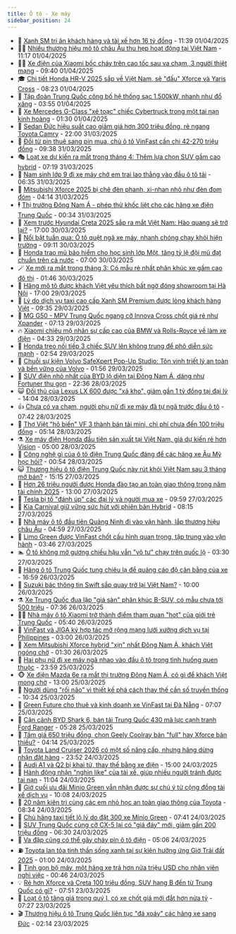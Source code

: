 ```yaml
---
title: Ô tô - Xe máy
sidebar_position: 24
---
```


<!-- dantri-o-to-xe-may:START -->
- 🤡 [Xanh SM tri ân khách hàng và tài xế hơn 16 tỷ đồng](https://dantri.com.vn/o-to-xe-may/xanh-sm-tri-an-khach-hang-va-tai-xe-hon-16-ty-dong-20250401180812431.htm) - 11:39 01/04/2025
- 🧑‍💻 [Nhiều thương hiệu mô tô châu Âu thu hẹp hoạt động tại Việt Nam](https://dantri.com.vn/o-to-xe-may/nhieu-thuong-hieu-mo-to-chau-au-thu-hep-hoat-dong-tai-viet-nam-20250401143541590.htm) - 11:17 01/04/2025
- 🧑‍💻 [Xe điện của Xiaomi bốc cháy trên cao tốc sau va chạm, 3 người thiệt mạng](https://dantri.com.vn/o-to-xe-may/xe-dien-cua-xiaomi-boc-chay-tren-cao-toc-sau-va-cham-3-nguoi-thiet-mang-20250401160937814.htm) - 09:40 01/04/2025
- 🎓 [Chi tiết Honda HR-V 2025 sắp về Việt Nam, sẽ &quot;đấu&quot; Xforce và Yaris Cross](https://dantri.com.vn/o-to-xe-may/chi-tiet-honda-hr-v-2025-sap-ve-viet-nam-se-dau-xforce-va-yaris-cross-20250401145807802.htm) - 08:23 01/04/2025
- 🌊 [Tập đoàn Trung Quốc công bố hệ thống sạc 1.500kW, nhanh như đổ xăng](https://dantri.com.vn/o-to-xe-may/tap-doan-trung-quoc-cong-bo-he-thong-sac-1500kw-nhanh-nhu-do-xang-20250401102822767.htm) - 03:55 01/04/2025
- 🥷 [Xe Mercedes G-Class &quot;xé toạc&quot; chiếc Cybertruck trong một tai nạn kinh hoàng](https://dantri.com.vn/o-to-xe-may/xe-mercedes-g-class-xe-toac-chiec-cybertruck-trong-mot-tai-nan-kinh-hoang-20250401004629054.htm) - 01:30 01/04/2025
- 🤩 [Sedan Đức hiệu suất cao giảm giá hơn 300 triệu đồng, rẻ ngang Toyota Camry](https://dantri.com.vn/o-to-xe-may/sedan-duc-hieu-suat-cao-giam-gia-hon-300-trieu-dong-re-ngang-toyota-camry-20250331122746558.htm) - 22:00 31/03/2025
- 🫶 [Đổi từ pin thuê sang pin mua, chủ ô tô VinFast cần chi 42-270 triệu đồng](https://dantri.com.vn/o-to-xe-may/doi-tu-pin-thue-sang-pin-mua-chu-o-to-vinfast-can-chi-42-270-trieu-dong-20250331163727834.htm) - 09:38 31/03/2025
- 🎭 [Loạt xe dự kiến ra mắt trong tháng 4: Thêm lựa chọn SUV gầm cao hybrid](https://dantri.com.vn/o-to-xe-may/loat-xe-du-kien-ra-mat-trong-thang-4-them-lua-chon-suv-gam-cao-hybrid-20250331114015028.htm) - 07:19 31/03/2025
- 🌁 [Nam sinh lớp 9 đi xe máy chở em trai lao thẳng vào đầu ô tô tải](https://dantri.com.vn/o-to-xe-may/nam-sinh-lop-9-di-xe-may-cho-em-trai-lao-thang-vao-dau-o-to-tai-20250331131541215.htm) - 06:35 31/03/2025
- 🦩 [Mitsubishi Xforce 2025 bị chê đèn phanh, xi-nhan nhỏ như đèn đom đóm](https://dantri.com.vn/o-to-xe-may/mitsubishi-xforce-2025-bi-che-den-phanh-xi-nhan-nho-nhu-den-dom-dom-20250331111337272.htm) - 04:14 31/03/2025
- 🕴 [Thị trường Đông Nam Á - phép thử khốc liệt cho các hãng xe điện Trung Quốc](https://dantri.com.vn/o-to-xe-may/thi-truong-dong-nam-a-phep-thu-khoc-liet-cho-cac-hang-xe-dien-trung-quoc-20250330232731260.htm) - 00:34 31/03/2025
- 🎡 [Xem trước Hyundai Creta 2025 sắp ra mắt Việt Nam: Hào quang sẽ trở lại?](https://dantri.com.vn/o-to-xe-may/xem-truoc-hyundai-creta-2025-sap-ra-mat-viet-nam-hao-quang-se-tro-lai-20250330232426608.htm) - 17:00 30/03/2025
- 📝 [Nổi bật tuần qua: Ô tô quệt ngã xe máy, nhanh chóng chạy khỏi hiện trường](https://dantri.com.vn/o-to-xe-may/noi-bat-tuan-qua-o-to-quet-nga-xe-may-nhanh-chong-chay-khoi-hien-truong-20250330160856708.htm) - 09:11 30/03/2025
- 🧐 [Honda trao mũ bảo hiểm cho học sinh lớp Một, tăng tỷ lệ đội mũ đạt chuẩn trên cả nước](https://dantri.com.vn/o-to-xe-may/honda-trao-mu-bao-hiem-cho-hoc-sinh-lop-mot-tang-ty-le-doi-mu-dat-chuan-tren-ca-nuoc-20250330120059700.htm) - 07:00 30/03/2025
- 🪄 [Xe mới ra mắt trong tháng 3: Có mẫu rẻ nhất phân khúc xe gầm cao đô thị](https://dantri.com.vn/o-to-xe-may/xe-moi-ra-mat-trong-thang-3-co-mau-re-nhat-phan-khuc-xe-gam-cao-do-thi-20250323172915864.htm) - 01:46 30/03/2025
- 🧰 [Hãng mô tô được khách Việt yêu thích bất ngờ đóng showroom tại Hà Nội](https://dantri.com.vn/o-to-xe-may/hang-mo-to-duoc-khach-viet-yeu-thich-bat-ngo-dong-showroom-tai-ha-noi-20250328154033703.htm) - 17:00 29/03/2025
- 🚀 [Lý do dịch vụ taxi cao cấp Xanh SM Premium được lòng khách hàng Việt](https://dantri.com.vn/o-to-xe-may/ly-do-dich-vu-taxi-cao-cap-xanh-sm-premium-duoc-long-khach-hang-viet-20250329162853424.htm) - 09:35 29/03/2025
- 💪 [MG G50 - MPV Trung Quốc ngang cỡ Innova Cross chốt giá rẻ như Xpander](https://dantri.com.vn/o-to-xe-may/mg-g50-mpv-trung-quoc-ngang-co-innova-cross-chot-gia-re-nhu-xpander-20250329121356795.htm) - 07:13 29/03/2025
- 🔥 [Xiaomi chiêu mộ nhân sự cấp cao của BMW và Rolls-Royce về làm xe điện](https://dantri.com.vn/o-to-xe-may/xiaomi-chieu-mo-nhan-su-cap-cao-cua-bmw-va-rolls-royce-ve-lam-xe-dien-20250329013354936.htm) - 04:33 29/03/2025
- 🐲 [Honda treo nối tiếp 3 chiếc SUV lên không trung để phô diễn sức mạnh](https://dantri.com.vn/o-to-xe-may/honda-treo-noi-tiep-3-chiec-suv-len-khong-trung-de-pho-dien-suc-manh-20250328160426181.htm) - 02:54 29/03/2025
- 🌋 [Chuỗi sự kiện Volvo SafeXpert Pop-Up Studio: Tôn vinh triết lý an toàn và bền vững của Volvo](https://dantri.com.vn/o-to-xe-may/chuoi-su-kien-volvo-safexpert-pop-up-studio-ton-vinh-triet-ly-an-toan-va-ben-vung-cua-volvo-20250329083328802.htm) - 01:56 29/03/2025
- 🤩 [SUV điện nhỏ nhất của BYD lộ diện tại Đông Nam Á, dáng như Fortuner thu gọn](https://dantri.com.vn/o-to-xe-may/suv-dien-nho-nhat-cua-byd-lo-dien-tai-dong-nam-a-dang-nhu-fortuner-thu-gon-20250328213514233.htm) - 22:36 28/03/2025
- 😺 [Đối thủ của Lexus LX 600 được &quot;xả kho&quot;, giảm gần 1 tỷ đồng tại đại lý](https://dantri.com.vn/o-to-xe-may/doi-thu-cua-lexus-lx-600-duoc-xa-kho-giam-gan-1-ty-dong-tai-dai-ly-20250328143757303.htm) - 14:04 28/03/2025
- 👍 [Chưa có va chạm, người phụ nữ đi xe máy đã tự ngã trước đầu ô tô](https://dantri.com.vn/o-to-xe-may/chua-co-va-cham-nguoi-phu-nu-di-xe-may-da-tu-nga-truoc-dau-o-to-20250328120418657.htm) - 07:42 28/03/2025
- 🎃 [Thợ Việt &quot;hô biến&quot; VF 3 thành bán tải mini, chi phí chưa đến 100 triệu đồng](https://dantri.com.vn/o-to-xe-may/tho-viet-ho-bien-vf-3-thanh-ban-tai-mini-chi-phi-chua-den-100-trieu-dong-20250328120001185.htm) - 05:14 28/03/2025
- ⚗️ [Xe máy điện Honda đầu tiên sản xuất tại Việt Nam, giá dự kiến rẻ hơn Vision](https://dantri.com.vn/o-to-xe-may/xe-may-dien-honda-dau-tien-san-xuat-tai-viet-nam-gia-du-kien-re-hon-vision-20250328115812329.htm) - 05:00 28/03/2025
- 🦄 [Công nghệ gì của ô tô điện Trung Quốc đáng để các hãng xe Âu Mỹ học hỏi?](https://dantri.com.vn/o-to-xe-may/cong-nghe-gi-cua-o-to-dien-trung-quoc-dang-de-cac-hang-xe-au-my-hoc-hoi-20250327162551379.htm) - 00:54 28/03/2025
- 😺 [Thương hiệu ô tô điện Trung Quốc này rút khỏi Việt Nam sau 3 tháng mở bán?](https://dantri.com.vn/o-to-xe-may/thuong-hieu-o-to-dien-trung-quoc-nay-rut-khoi-viet-nam-sau-3-thang-mo-ban-20250327141023796.htm) - 15:15 27/03/2025
- 💼 [Hơn 26 triệu người được Honda đào tạo an toàn giao thông trong năm tài chính 2025](https://dantri.com.vn/o-to-xe-may/hon-26-trieu-nguoi-duoc-honda-dao-tao-an-toan-giao-thong-trong-nam-tai-chinh-2025-20250327195239852.htm) - 13:00 27/03/2025
- 💃 [Tesla bị tố &quot;đánh úp&quot; các đại lý và người mua xe](https://dantri.com.vn/o-to-xe-may/tesla-bi-to-danh-up-cac-dai-ly-va-nguoi-mua-xe-20250325161840449.htm) - 09:59 27/03/2025
- 🚀 [Kia Carnival giữ vững sức hút với phiên bản Hybrid](https://dantri.com.vn/o-to-xe-may/kia-carnival-giu-vung-suc-hut-voi-phien-ban-hybrid-20250327145343852.htm) - 08:15 27/03/2025
- 🤩 [Nhà máy ô tô đầu tiên Quảng Ninh đi vào vận hành, lắp thương hiệu châu Âu](https://dantri.com.vn/o-to-xe-may/nha-may-o-to-dau-tien-quang-ninh-di-vao-van-hanh-lap-thuong-hieu-chau-au-20250327115710235.htm) - 04:59 27/03/2025
- 💪 [Limo Green được VinFast chốt cấu hình quan trọng, tập trung vào vận hành](https://dantri.com.vn/o-to-xe-may/limo-green-duoc-vinfast-chot-cau-hinh-quan-trong-tap-trung-vao-van-hanh-20250327104509667.htm) - 03:46 27/03/2025
- 🏊 [Ô tô không mở gương chiếu hậu vẫn &quot;vô tư&quot; chạy trên quốc lộ](https://dantri.com.vn/o-to-xe-may/o-to-khong-mo-guong-chieu-hau-van-vo-tu-chay-tren-quoc-lo-20250327100949662.htm) - 03:30 27/03/2025
- 💄 [Hãng ô tô Trung Quốc tung chiêu lạ để quảng cáo độ cân bằng của xe](https://dantri.com.vn/o-to-xe-may/hang-o-to-trung-quoc-tung-chieu-la-de-quang-cao-do-can-bang-cua-xe-20250326161919166.htm) - 16:59 26/03/2025
- 👺 [Suzuki bác thông tin Swift sắp quay trở lại Việt Nam?](https://dantri.com.vn/o-to-xe-may/suzuki-bac-thong-tin-swift-sap-quay-tro-lai-viet-nam-20250326131043480.htm) - 10:00 26/03/2025
- ⚗️ [Xe Trung Quốc đua lập &quot;giá sàn&quot; phân khúc B-SUV, có mẫu chưa tới 500 triệu](https://dantri.com.vn/o-to-xe-may/xe-trung-quoc-dua-lap-gia-san-phan-khuc-b-suv-co-mau-chua-toi-500-trieu-20250326122511890.htm) - 07:36 26/03/2025
- 🧑‍🏫 [Nhà máy ô tô Xiaomi trở thành điểm tham quan &quot;hot&quot; của giới trẻ Trung Quốc](https://dantri.com.vn/o-to-xe-may/nha-may-o-to-xiaomi-tro-thanh-diem-tham-quan-hot-cua-gioi-tre-trung-quoc-20250326115328745.htm) - 05:40 26/03/2025
- 🦒 [VinFast và JIGA ký hợp tác mở rộng mạng lưới xưởng dịch vụ tại Philippines](https://dantri.com.vn/o-to-xe-may/vinfast-va-jiga-ky-hop-tac-mo-rong-mang-luoi-xuong-dich-vu-tai-philippines-20250326093222707.htm) - 03:00 26/03/2025
- 🐘 [Xem Mitsubishi Xforce hybrid &quot;xịn&quot; nhất Đông Nam Á, khách Việt ngóng chờ](https://dantri.com.vn/o-to-xe-may/xem-mitsubishi-xforce-hybrid-xin-nhat-dong-nam-a-khach-viet-ngong-cho-20250326072657158.htm) - 01:30 26/03/2025
- 🧠 [Hai phụ nữ đi xe máy ngã nhao vào đầu ô tô trong tình huống quen thuộc](https://dantri.com.vn/o-to-xe-may/hai-phu-nu-di-xe-may-nga-nhao-vao-dau-o-to-trong-tinh-huong-quen-thuoc-20250326010545617.htm) - 23:59 25/03/2025
- 🐵 [Xe điện Mazda 6e ra mắt thị trường Đông Nam Á, có gì để khách Việt mong chờ](https://dantri.com.vn/o-to-xe-may/xe-dien-mazda-6e-ra-mat-thi-truong-dong-nam-a-co-gi-de-khach-viet-mong-cho-20250325173230916.htm) - 13:00 25/03/2025
- 🤭 [Người dùng &quot;rối não&quot; vì thiết kế phá cách thay thế cần số truyền thống](https://dantri.com.vn/o-to-xe-may/nguoi-dung-roi-nao-vi-thiet-ke-pha-cach-thay-the-can-so-truyen-thong-20250325114946360.htm) - 10:34 25/03/2025
- 🤠 [Green Future cho thuê và kinh doanh xe VinFast tại Đà Nẵng](https://dantri.com.vn/o-to-xe-may/green-future-cho-thue-va-kinh-doanh-xe-vinfast-tai-da-nang-20250325135145128.htm) - 07:07 25/03/2025
- 🫶 [Cận cảnh BYD Shark 6, bán tải Trung Quốc 430 mã lực cạnh tranh Ford Ranger](https://dantri.com.vn/o-to-xe-may/can-canh-byd-shark-6-ban-tai-trung-quoc-430-ma-luc-canh-tranh-ford-ranger-20250325112715145.htm) - 05:28 25/03/2025
- 🚀 [Tầm giá 650 triệu đồng, chọn Geely Coolray bản &quot;full&quot; hay Xforce bản thiếu?](https://dantri.com.vn/o-to-xe-may/tam-gia-650-trieu-dong-chon-geely-coolray-ban-full-hay-xforce-ban-thieu-20250324181950961.htm) - 04:14 25/03/2025
- 🎊 [Toyota Land Cruiser 2026 có một số nâng cấp, nhưng hãng dừng nhận đặt hàng](https://dantri.com.vn/o-to-xe-may/toyota-land-cruiser-2026-co-mot-so-nang-cap-nhung-hang-dung-nhan-dat-hang-20250324235351948.htm) - 23:52 24/03/2025
- 🦄 [Audi A1 và Q2 bị khai tử, thay thế bằng xe điện](https://dantri.com.vn/o-to-xe-may/audi-a1-va-q2-bi-khai-tu-thay-the-bang-xe-dien-20250324160139999.htm) - 15:00 24/03/2025
- 🥷 [Hành động nhận &quot;nghìn like&quot; của tài xế, giúp nhiều người tránh được tai nạn](https://dantri.com.vn/o-to-xe-may/hanh-dong-nhan-nghin-like-cua-tai-xe-giup-nhieu-nguoi-tranh-duoc-tai-nan-20250324172933796.htm) - 11:04 24/03/2025
- 🦏 [Giờ cuối ưu đãi Minio Green vẫn nhận được sự chú ý từ cộng đồng tài xế dịch vụ](https://dantri.com.vn/o-to-xe-may/gio-cuoi-uu-dai-minio-green-van-nhan-duoc-su-chu-y-tu-cong-dong-tai-xe-dich-vu-20250324165121158.htm) - 10:08 24/03/2025
- 🤗 [20 năm kiên trì cùng các em nhỏ học an toàn giao thông của Toyota](https://dantri.com.vn/o-to-xe-may/20-nam-kien-tri-cung-cac-em-nho-hoc-an-toan-giao-thong-cua-toyota-20250324152217781.htm) - 08:34 24/03/2025
- 🐲 [Chủ hãng taxi tiết lộ lý do đặt 300 xe Minio Green](https://dantri.com.vn/o-to-xe-may/chu-hang-taxi-tiet-lo-ly-do-dat-300-xe-minio-green-20250324142811689.htm) - 07:41 24/03/2025
- 🤭 [SUV Trung Quốc cùng cỡ CX-5 lại có &quot;giá đáy&quot; mới, giảm gần 200 triệu đồng](https://dantri.com.vn/o-to-xe-may/suv-trung-quoc-cung-co-cx-5-lai-co-gia-day-moi-giam-gan-200-trieu-dong-20250324003746881.htm) - 06:30 24/03/2025
- 🐻 [Va đập cũng có thể gây cháy pin ô tô điện](https://dantri.com.vn/o-to-xe-may/va-dap-cung-co-the-gay-chay-pin-o-to-dien-20250324120002132.htm) - 05:06 24/03/2025
- ⛽️ [Toyota lan tỏa tinh thần sống xanh tại sự kiện hưởng ứng Giờ Trái đất 2025](https://dantri.com.vn/o-to-xe-may/toyota-lan-toa-tinh-than-song-xanh-tai-su-kien-huong-ung-gio-trai-dat-2025-20250323134048127.htm) - 01:00 24/03/2025
- 🫣 [Tinh gọn bộ máy, một hãng xe trả hơn nửa triệu USD cho nhân viên nghỉ việc](https://dantri.com.vn/o-to-xe-may/tinh-gon-bo-may-mot-hang-xe-tra-hon-nua-trieu-usd-cho-nhan-vien-nghi-viec-20250323170106329.htm) - 00:46 24/03/2025
- 💡 [Rẻ hơn Xforce và Creta 100 triệu đồng, SUV hạng B đến từ Trung Quốc có gì?](https://dantri.com.vn/o-to-xe-may/re-hon-xforce-va-creta-100-trieu-dong-suv-hang-b-den-tu-trung-quoc-co-gi-20250323145114960.htm) - 07:51 23/03/2025
- 💪 [Loạt ô tô tăng giá trong quý I, có xe chốt giá mới đắt hơn nửa tỷ](https://dantri.com.vn/o-to-xe-may/loat-o-to-tang-gia-trong-quy-i-co-xe-chot-gia-moi-dat-hon-nua-ty-20250322182508694.htm) - 07:27 23/03/2025
- 🎬 [Thương hiệu ô tô Trung Quốc liên tục &quot;đá xoáy&quot; các hãng xe sang Đức](https://dantri.com.vn/o-to-xe-may/thuong-hieu-o-to-trung-quoc-lien-tuc-da-xoay-cac-hang-xe-sang-duc-20250323030840850.htm) - 02:14 23/03/2025<!-- dantri-o-to-xe-may:END -->
